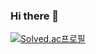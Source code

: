 ### Hi there 👋


[![Solved.ac프로필](http://mazassumnida.wtf/api/v2/generate_badge?boj={wlwhs})](https://solved.ac/{wlwhs})

<!--
**wlwhs/wlwhs** is a ✨ _special_ ✨ repository because its `README.md` (this file) appears on your GitHub profile.



Here are some ideas to get you started:


- 🔭 I’m currently working on ...
- 🌱 I’m currently learning ...
- 👯 I’m looking to collaborate on ...
- 🤔 I’m looking for help with ...
- 💬 Ask me about ...
- 📫 How to reach me: ...
- 😄 Pronouns: ...
- ⚡ Fun fact: ...
-->
